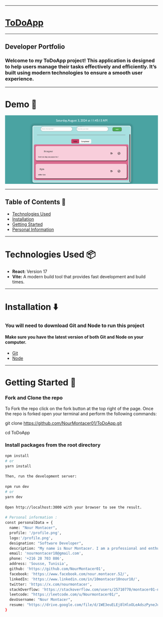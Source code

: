 
---

# [ToDoApp](https://github.com/NourMontacer01/ToDoApp)

---

## Developer Portfolio

### Welcome to my ToDoApp project! This application is designed to help users manage their tasks effectively and efficiently. It’s built using modern technologies to ensure a smooth user experience.

---

# Demo :movie_camera:

![](./public/capture.png)

---

## Table of Contents :scroll:

- [Technologies Used](#technologies-used-package)
- [Installation](#installation-arrow_down)
- [Getting Started](#getting-started-dart)
- [Personal Information](#personal-information)


---

# Technologies Used :package:

- **React:** Version 17
- **Vite:** A modern build tool that provides fast development and build times.

---

# Installation :arrow_down:

### You will need to download Git and Node to run this project
#### Make sure you have the latest version of both Git and Node on your computer.

- [Git](https://git-scm.com/downloads)
- [Node](https://nodejs.org/en/download/)

---

# Getting Started :dart:

### Fork and Clone the repo

To Fork the repo click on the fork button at the top right of the page. Once the repo is forked open your terminal and perform the following commands:

git clone https://github.com/NourMontacer01/ToDoApp.git

cd ToDoApp


### Install packages from the root directory

```bash
npm install
# or
yarn install

Then, run the development server:

npm run dev
# or
yarn dev

Open http://localhost:3000 with your browser to see the result.

# Personal information :
const personalData = {
  name: "Nour Montacer",
  profile: '/profile.png',
  logo:'/profile.png',
  designation: "Software Developer",
  description: "My name is Nour Montacer. I am a professional and enthusiastic programmer in my daily life. I am a quick learner with a self-learning attitude. I love to learn and explore new technologies and am passionate about problem-solving. I love almost all the stacks of web application development and love to make the web more open to the world. My core skill is based on JavaScript and I love to do most of the things using JavaScript. I am available for any kind of job opportunity that suits my skills and interests.",
  email: 'nourmontacer10@gmail.com',
  phone: '+216 28 703 886',
  address: 'Sousse, Tunisia',
  github: 'https://github.com/NourMontacer01',
  facebook: 'https://www.facebook.com/nour.montacer.52/',
  linkedIn: 'https://www.linkedin.com/in/10montacer10nour10/',
  twitter: 'https://x.com/nourmontacer',
  stackOverflow: 'https://stackoverflow.com/users/25710770/montacer01-nour',
  leetcode: "https://leetcode.com/u/Nourmontacer01/",
  devUsername: "Nour Montacer",
  resume: "https://drive.google.com/file/d/1WE3euELEj8lHloOLeAdszPyneJuy1eYX/view?usp=drive_open"
}
